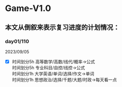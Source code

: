 # Game-V1.0

## 本文从倒叙来表示复习进度的计划情况：

### day01/110

2023/09/05

-[x] 时间划分5h  高等数学/高数/线代/概率→公式</br>
时间划分5h 专业科目/自控/线控→公式</br>
时间划分1h 大学英语/单词/选择/作文→单词</br>
时间划分1h 思想政治/选择/千题/大题/时政→每天看一点</br>
